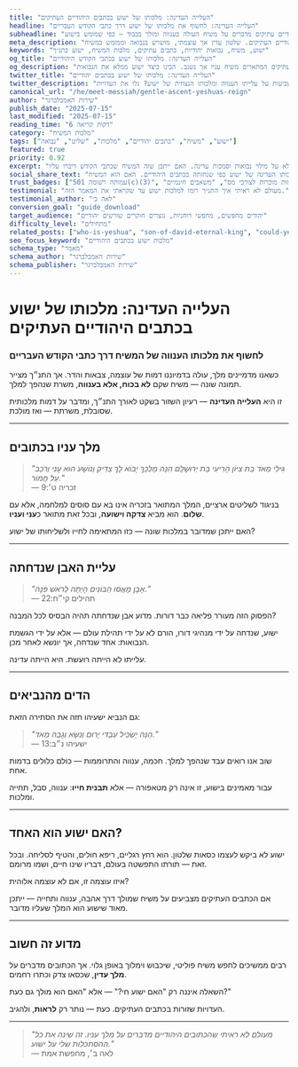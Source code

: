 ```yaml
---
title: "העלייה העדינה: מלכותו של ישוע בכתבים היהודיים העתיקים"
headline: "העלייה העדינה: לחשוף את מלכותו של ישוע דרך כתבי הקודש העבריים"
subheadline: "גלו כיצד כתבים יהודיים עתיקים מדברים על משיח העולה בענווה ומולך בכבוד — כפי שמומש בישוע"
meta_description: "גלו כיצד מלכותו של ישוע נובאה בכתבים היהודיים העתיקים. שלטון עדין אך עוצמתי, מושרש בנבואה וממומש במשיח."
keywords: "ישוע, משיח, נבואות יהודיות, כתבים עתיקים, מלכות המשיח, ישוע בתנ״ך"
og_title: "העלייה העדינה: מלכותו של ישוע בכתבי הקודש היהודיים"
og_description: "גלו את הכתבים העתיקים המתארים משיח עניו אך נשגב. הבינו כיצד ישוע ממלא את הנבואות."
twitter_title: "העלייה העדינה: מלכותו של ישוע בכתבים יהודיים"
twitter_description: "האם נבואות עתיקות מצביעות על עלייתו הענווה ומלכותו הנצחית של ישוע? גלו את העדויות."
canonical_url: "/he/meet-messiah/gentle-ascent-yeshuas-reign"
author: "שירות האמבלברגר"
publish_date: "2025-07-15"
last_modified: "2025-07-15"
reading_time: "6 דקות קריאה"
category: "מלכות המשיח"
tags: ["ישוע", "משיח", "כתבים יהודיים", "מלכות", "שליט", "נבואה"]
featured: true
priority: 0.92
excerpt: "מלכותו של ישוע לא התבססה על כוח פוליטי אלא על מילוי נבואות וסמכות עדינה. האם ייתכן שזה המשיח שכתבי הקודש דיברו עליו?"
social_share_text: "גלו את מלכותו העדינה של ישוע כפי שנחזתה בכתבים היהודיים. האם הוא המשיח?"
trust_badges: ["עמותה רשומה 501(c)(3)", "תרומות מוכרות לצורכי מס", "משאבים חינמיים"]
testimonial: "מעולם לא ראיתי איך התנ״ך רומז למלכות ישוע עד שקראתי את המאמר הזה."
testimonial_author: "לאה ב׳"
conversion_goal: "guide_download"
target_audience: "יהודים מחפשים, מחפשי רוחניות, נוצרים חוקרים שורשים יהודיים"
difficulty_level: "מתחילים"
related_posts: ["who-is-yeshua", "son-of-david-eternal-king", "could-yeshua-be-the-messiah"]
seo_focus_keyword: "מלכות ישוע בכתבים היהודיים"
schema_type: "מאמר"
schema_author: "שירות האמבלברגר"
schema_publisher: "שירות האמבלברגר"
---
```


# העלייה העדינה: מלכותו של ישוע בכתבים היהודיים העתיקים

### לחשוף את מלכותו הענווה של המשיח דרך כתבי הקודש העבריים

כשאנו מדמיינים מלך, עולה בדמיוננו דמות של עוצמה, צבאות והדר. אך התנ״ך מצייר תמונה שונה — משיח שקם **לא בכוח, אלא בענווה**, משרת שנהפך למלך.

זו היא **העלייה העדינה** — רעיון השזור בשקט לאורך התנ״ך, ומדבר על דמות מלכותית שסובלת, משרתת — ואז מולכת.

---

## מלך עניו בכתובים

> _"גִּילִי מְאֹד בַּת צִיּוֹן הָרִיעִי בַּת יְרוּשָׁלִַם הִנֵּה מַלְכֵּךְ יָבוֹא לָךְ צַדִּיק וְנוֹשָׁע הוּא עָנִי וְרֹכֵב עַל חֲמוֹר."_  
> — זכריה ט׳:9

בניגוד לשליטים ארציים, המלך המתואר בזכריה אינו בא עם סוסים למלחמה, אלא עם **שלום**. הוא מביא **צדקה וישועה**, ובכל זאת מתואר כ**עני ועניו**.

האם ייתכן שמדובר במלכות שונה — כזו המתאימה לחייו ולשליחותו של ישוע?

---

## עליית האבן שנדחתה

> _"אֶבֶן מָאֲסוּ הַבּוֹנִים הָיְתָה לְרֹאשׁ פִּנָּה."_  
> — תהילים קי״ח:22

הפסוק הזה מעורר פליאה כבר דורות. מדוע אבן שנדחתה תהיה הבסיס לכל המבנה?

ישוע, שנדחה על ידי מנהיגי דורו, הורם לא על ידי תהילת עולם — אלא על ידי הגשמת הנבואות: אחד שנדחה, אך יונשא לאחר מכן.

עלייתו לא הייתה רועשת. היא הייתה עדינה.

---

## הדים מהנביאים

גם הנביא ישעיהו חזה את הסתירה הזאת:

> _"הִנֵּה יַשְׂכִּיל עַבְדִּי יָרוּם וְנִשָּׂא וְגָבַהּ מְאֹד."_  
> — ישעיהו נ״ב:13

שוב אנו רואים עבד שנהפך למלך. חכמה, ענווה והתרוממות — כולם כלולים בדמות אחת.

עבור מאמינים בישוע, זו אינה רק מטאפורה — אלא **תבנית חייו**: ענווה, סבל, תחייה ומלכות.

---

## האם ישוע הוא האחד?

ישוע לא ביקש לעצמו כסאות שלטון. הוא רחץ רגליים, ריפא חולים, והטיף לסליחה. ובכל זאת — תורתו התפשטה בעולם, דבריו שינו חיים, ושמו מרומם.

איזו עוצמה זו, אם לא עוצמה אלוהית?

אם הכתבים העתיקים מצביעים על משיח שמולך דרך אהבה, ענווה ותחייה — ייתכן מאוד שישוע הוא המלך שעליו מדובר.

---

## מדוע זה חשוב

רבים ממשיכים לחפש משיח פוליטי, שיכבוש וימלוך באופן גלוי. אך הכתובים מדברים על **מלך עדין**, שכסאו צדק וכתרו רחמים.

השאלה איננה רק "האם ישוע חי?" — אלא "האם הוא מולך גם כעת?"

העדויות שזורות בכתבים העתיקים. כעת — נותר רק **לראות**, ולהגיב.

---

> _"מעולם לא ראיתי שהכתובים היהודיים מדברים על מלך עניו. זה שינה את כל ההסתכלות שלי על ישוע."_  
> — לאה ב׳, מחפשת אמת
